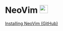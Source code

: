 # NeoVim <img src='https://upload.wikimedia.org/wikipedia/commons/thumb/3/3a/Neovim-mark.svg/1680px-Neovim-mark.svg.png' width="27">

[Installing NeoVim (GitHub)](https://github.com/neovim/neovim/wiki/Installing-Neovim)
